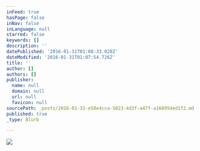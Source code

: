 ```yaml
---
inFeed: true
hasPage: false
inNav: false
inLanguage: null
starred: false
keywords: []
description: ''
datePublished: '2016-01-31T01:08:33.028Z'
dateModified: '2016-01-31T01:07:54.726Z'
title: ''
author: []
authors: []
publisher:
  name: null
  domain: null
  url: null
  favicon: null
sourcePath: _posts/2016-01-31-e50e4cca-5023-4d3f-a47f-a16895ded1f2.md
published: true
_type: Blurb

---
```

![](https://the-grid-user-content.s3-us-west-2.amazonaws.com/7f350fe8-fd32-464a-99f5-a384e95fb8aa.jpg)
